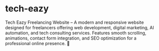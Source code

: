 # tech-eazy
Tech Eazy Freelancing Website – A modern and responsive website designed for freelancers offering web development, digital marketing, AI automation, and tech consulting services. Features smooth scrolling, animations, contact form integration, and SEO optimization for a professional online presence. 🚀

